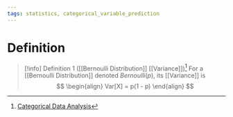```yaml
---
tags: statistics, categorical_variable_prediction
---
```


# Definition

> [!info] Definition 1 ([[Bernoulli Distribution]] [[Variance]])[^1]
> For a [[Bernoulli Distribution]] denoted $Bernoulli(p)$, its [[Variance]] is
> $$
> \begin{align}
> Var[X] = p(1 - p)
> \end{align}
> $$

[^1]: [Categorical Data Analysis](zotero://open-pdf/library/items/JZKRKD5L?page=23)